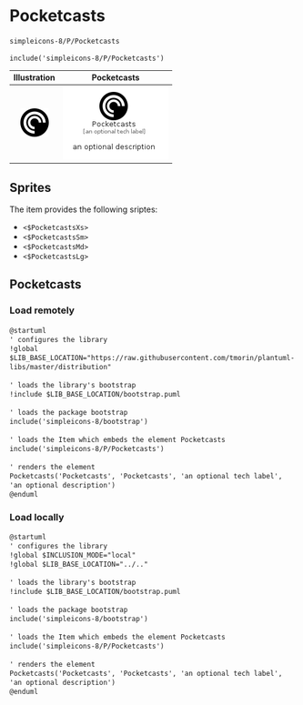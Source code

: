 # Pocketcasts


```text
simpleicons-8/P/Pocketcasts
```

```text
include('simpleicons-8/P/Pocketcasts')
```



| Illustration | Pocketcasts |
| :---: | :---: |
| ![illustration for Illustration](../../simpleicons-8/P/Pocketcasts.png) | ![illustration for Pocketcasts](../../simpleicons-8/P/Pocketcasts.Local.png) |



## Sprites
The item provides the following sriptes:

- `<$PocketcastsXs>`
- `<$PocketcastsSm>`
- `<$PocketcastsMd>`
- `<$PocketcastsLg>`





## Pocketcasts

### Load remotely
```plantuml
@startuml
' configures the library
!global $LIB_BASE_LOCATION="https://raw.githubusercontent.com/tmorin/plantuml-libs/master/distribution"

' loads the library's bootstrap
!include $LIB_BASE_LOCATION/bootstrap.puml

' loads the package bootstrap
include('simpleicons-8/bootstrap')

' loads the Item which embeds the element Pocketcasts
include('simpleicons-8/P/Pocketcasts')

' renders the element
Pocketcasts('Pocketcasts', 'Pocketcasts', 'an optional tech label', 'an optional description')
@enduml
```

### Load locally
```plantuml
@startuml
' configures the library
!global $INCLUSION_MODE="local"
!global $LIB_BASE_LOCATION="../.."

' loads the library's bootstrap
!include $LIB_BASE_LOCATION/bootstrap.puml

' loads the package bootstrap
include('simpleicons-8/bootstrap')

' loads the Item which embeds the element Pocketcasts
include('simpleicons-8/P/Pocketcasts')

' renders the element
Pocketcasts('Pocketcasts', 'Pocketcasts', 'an optional tech label', 'an optional description')
@enduml
```

